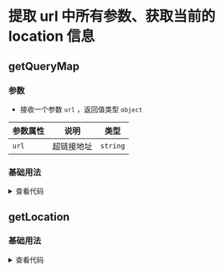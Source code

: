 <script setup>
import getQueryMap from './getQueryMap.vue'
import getLocation from './getLocation.vue'
</script>

# 提取 url 中所有参数、获取当前的 location 信息

<ClientOnly>
  <description-popover :num="2" :tagNameList="['浏览器']" />
</ClientOnly>

## getQueryMap

<ClientOnly>
  <description :isShowIcon="false" description="提取浏览器 url 中所有参数" /> 
</ClientOnly>

### 参数

- 接收一个参数 `url` ，返回值类型 `object`

| **参数属性** | **说明**   | **类型** |
| ------------ | ---------- | -------- |
| `url`        | 超链接地址 | `string` |

### 基础用法

<ClientOnly>
  <getQueryMap />
</ClientOnly>
<details>

<summary>查看代码</summary>

<<< @/utils/url/getQueryMap.vue

</details>

## getLocation

<ClientOnly>
  <description :isShowIcon="false" description="获取浏览器当前的 location 信息" /> 
</ClientOnly>

### 基础用法

<ClientOnly>
  <getLocation />
</ClientOnly>
<details>

<summary>查看代码</summary>

<<< @/utils/url/getLocation.vue

</details>
